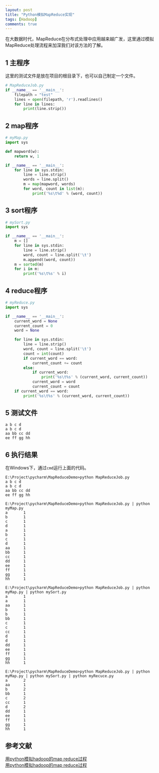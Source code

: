 ```yaml
---
layout: post
title: "Python模拟MapReduce实现"
tags: [Hadoop]
comments: true
---
```


在大数据时代，MapReduce在分布式处理中应用越来越广发，这里通过模拟MapReduce处理流程来加深我们对该方法的了解。     

## 1 主程序
这里的测试文件是放在项目的根目录下，也可以自己制定一个文件。

```python
# MapReduceJob.py
if __name__ == '__main__':
    filepath = "test"
    lines = open(filepath, 'r').readlines()
    for line in lines:
        print(line.strip())
```

## 2 map程序

```python
# myMap.py
import sys

def mapword(w):
    return w, 1

if __name__ == '__main__':
    for line in sys.stdin:
        line = line.strip()
        words = line.split()
        m = map(mapword, words)
        for word, count in list(m):
            print('%s\t%d' % (word, count))
```

## 3 sort程序

```python
# mySort.py
import sys

if __name__ == '__main__':
    m = []
    for line in sys.stdin:
        line = line.strip()
        word, count = line.split('\t')
        m.append((word, count))
    m = sorted(m)
    for i in m:
        print('%s\t%s' % i)
```

## 4 reduce程序

```python
# myReduce.py
import sys

if __name__ == '__main__':
    current_word = None
    current_count = 0
    word = None

    for line in sys.stdin:
        line = line.strip()
        word, count = line.split('\t')
        count = int(count)
        if current_word == word:
            current_count += count
        else:
            if current_word:
                print('%s\t%s' % (current_word, current_count))
            current_word = word
            current_count = count
    if current_word == word:
        print('%s\t%s' % (current_word, current_count))
```

## 5 测试文件

```
a b c d
a b c d
aa bb cc dd
ee ff gg hh
```

## 6 执行结果
在Windows下，通过`cmd`运行上面的代码。

```
E:\Project\pycharm\MapReduceDemo>python MapReduceJob.py
a b c d
a b c d
aa bb cc dd
ee ff gg hh

E:\Project\pycharm\MapReduceDemo>python MapReduceJob.py | python myMap.py
a       1
b       1
c       1
d       1
a       1
b       1
c       1
d       1
aa      1
bb      1
cc      1
dd      1
ee      1
ff      1
gg      1
hh      1

E:\Project\pycharm\MapReduceDemo>python MapReduceJob.py | python myMap.py | python mySort.py
a       1
a       1
aa      1
b       1
b       1
bb      1
c       1
c       1
cc      1
d       1
d       1
dd      1
ee      1
ff      1
gg      1
hh      1

E:\Project\pycharm\MapReduceDemo>python MapReduceJob.py | python myMap.py | python mySort.py | python myRecuce.py
a       2
aa      1
b       2
bb      1
c       2
cc      1
d       2
dd      1
ee      1
ff      1
gg      1
hh      1
```


## 参考文献
[用python模拟hadoop的map reduce过程](http://abloz.com/%E6%8A%80%E6%9C%AF/2012/06/25/python-simulation-hadoop-map-the-reduce-process/)    
[用python模拟hadoop的map reduce过程](https://ablozhou.wordpress.com/2012/06/25/python-simulation-hadoop-map-the-reduce-process/)